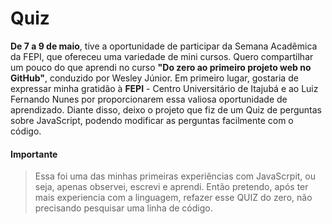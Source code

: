 # Quiz
**De 7 a 9 de maio**, tive a oportunidade de participar da Semana Acadêmica da FEPI, que ofereceu uma variedade de mini cursos. Quero compartilhar um pouco do que aprendi no curso **"Do zero ao primeiro projeto web no GitHub"**, conduzido por Wesley Júnior. Em primeiro lugar, gostaria de expressar minha gratidão à **FEPI** - Centro Universitário de Itajubá e ao Luiz Fernando Nunes por proporcionarem essa valiosa oportunidade de aprendizado.
Diante disso, deixo o projeto que fiz de um Quiz de perguntas sobre JavaScript, podendo modificar as perguntas facilmente com o código.
#### Importante
>Essa foi uma das minhas primeiras experiências com JavaScrpit, ou seja, apenas observei, escrevi e aprendi. Então pretendo, após ter mais experiencia com a linguagem, refazer esse QUIZ do zero, não precisando pesquisar uma linha de código.

